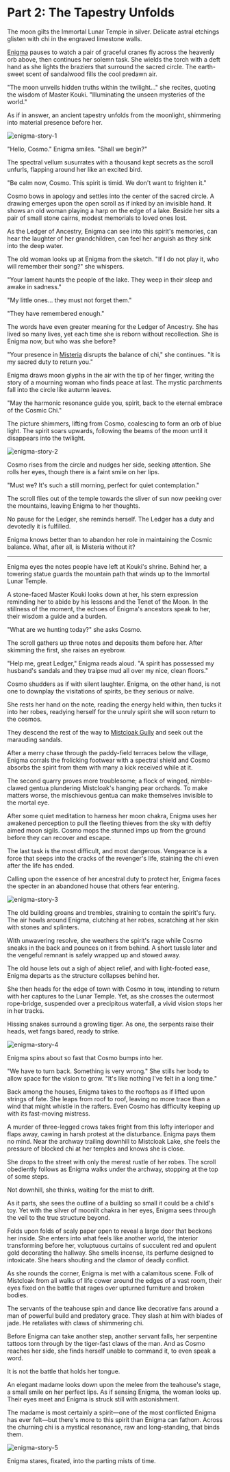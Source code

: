 # Part 2: The Tapestry Unfolds

The moon gilts the Immortal Lunar Temple in silver. Delicate astral etchings glisten with chi in the engraved limestone walls.

[Enigma](../../heroes-of-rathe/enigma-about.md) pauses to watch a pair of graceful cranes fly across the heavenly orb above, then continues her solemn task. She wields the torch with a deft hand as she lights the braziers that surround the sacred circle. The earth-sweet scent of sandalwood fills the cool predawn air.

"The moon unveils hidden truths within the twilight..." she recites, quoting the wisdom of Master Kouki. "Illuminating the unseen mysteries of the world."

As if in answer, an ancient tapestry unfolds from the moonlight, shimmering into material presence before her.

<img src="https://d2hl7maqck52px.cloudfront.net/main-story/15-part-the-mistveil/enigma-story-1.webp" alt="enigma-story-1" class="center">

"Hello, Cosmo." Enigma smiles. "Shall we begin?"

The spectral vellum susurrates with a thousand kept secrets as the scroll unfurls, flapping around her like an excited bird.

"Be calm now, Cosmo. This spirit is timid. We don't want to frighten it."

Cosmo bows in apology and settles into the center of the sacred circle. A drawing emerges upon the open scroll as if inked by an invisible hand. It shows an old woman playing a harp on the edge of a lake. Beside her sits a pair of small stone cairns, modest memorials to loved ones lost.

As the Ledger of Ancestry, Enigma can see into this spirit's memories, can hear the laughter of her grandchildren, can feel her anguish as they sink into the deep water.

The old woman looks up at Enigma from the sketch. "If I do not play it, who will remember their song?" she whispers.

"Your lament haunts the people of the lake. They weep in their sleep and awake in sadness."

"My little ones... they must not forget them."

"They have remembered enough."

The words have even greater meaning for the Ledger of Ancestry. She has lived so many lives, yet each time she is reborn without recollection. She is Enigma now, but who was she before?

"Your presence in [Misteria](../../world-of-rathe/misteria/misteria.md) disrupts the balance of chi," she continues. "It is my sacred duty to return you."

Enigma draws moon glyphs in the air with the tip of her finger, writing the story of a mourning woman who finds peace at last. The mystic parchments fall into the circle like autumn leaves.

"May the harmonic resonance guide you, spirit, back to the eternal embrace of the Cosmic Chi."

The picture shimmers, lifting from Cosmo, coalescing to form an orb of blue light. The spirit soars upwards, following the beams of the moon until it disappears into the twilight.

<img src="https://d2hl7maqck52px.cloudfront.net/main-story/15-part-the-mistveil/enigma-story-2.webp" alt="enigma-story-2" class="center">

Cosmo rises from the circle and nudges her side, seeking attention. She rolls her eyes, though there is a faint smile on her lips.

"Must we? It's such a still morning, perfect for quiet contemplation."

The scroll flies out of the temple towards the sliver of sun now peeking over the mountains, leaving Enigma to her thoughts.

No pause for the Ledger, she reminds herself. The Ledger has a duty and devotedly it is fulfilled.

Enigma knows better than to abandon her role in maintaining the Cosmic balance. What, after all, is Misteria without it?

***

Enigma eyes the notes people have left at Kouki's shrine. Behind her, a towering statue guards the mountain path that winds up to the Immortal Lunar Temple.

A stone-faced Master Kouki looks down at her, his stern expression reminding her to abide by his lessons and the Tenet of the Moon. In the stillness of the moment, the echoes of Enigma's ancestors speak to her, their wisdom a guide and a burden.

"What are we hunting today?" she asks Cosmo.

The scroll gathers up three notes and deposits them before her. After skimming the first, she raises an eyebrow.

"Help me, great Ledger," Enigma reads aloud. "A spirit has possessed my husband's sandals and they traipse mud all over my nice, clean floors."

Cosmo shudders as if with silent laughter. Enigma, on the other hand, is not one to downplay the visitations of spirits, be they serious or naïve.

She rests her hand on the note, reading the energy held within, then tucks it into her robes, readying herself for the unruly spirit she will soon return to the cosmos.

They descend the rest of the way to [Mistcloak Gully](../../world-of-rathe/misteria/among-the-mists.md#mistcloak-gully) and seek out the marauding sandals.

After a merry chase through the paddy-field terraces below the village, Enigma corrals the frolicking footwear with a spectral shield and Cosmo absorbs the spirit from them with many a kick received while at it.

The second quarry proves more troublesome; a flock of winged, nimble-clawed gentua plundering Mistcloak's hanging pear orchards. To make matters worse, the mischievous gentua can make themselves invisible to the mortal eye.

After some quiet meditation to harness her moon chakra, Enigma uses her awakened perception to pull the fleeting thieves from the sky with deftly aimed moon sigils. Cosmo mops the stunned imps up from the ground before they can recover and escape.

The last task is the most difficult, and most dangerous. Vengeance is a force that seeps into the cracks of the revenger's life, staining the chi even after the life has ended.

Calling upon the essence of her ancestral duty to protect her, Enigma faces the specter in an abandoned house that others fear entering.

<img src="https://d2hl7maqck52px.cloudfront.net/main-story/15-part-the-mistveil/enigma-story-3.webp" alt="enigma-story-3" class="center">

The old building groans and trembles, straining to contain the spirit's fury. The air howls around Enigma, clutching at her robes, scratching at her skin with stones and splinters.

With unwavering resolve, she weathers the spirit's rage while Cosmo sneaks in the back and pounces on it from behind. A short tussle later and the vengeful remnant is safely wrapped up and stowed away.

The old house lets out a sigh of abject relief, and with light-footed ease, Enigma departs as the structure collapses behind her.

She then heads for the edge of town with Cosmo in tow, intending to return with her captures to the Lunar Temple. Yet, as she crosses the outermost rope-bridge, suspended over a precipitous waterfall, a vivid vision stops her in her tracks.

Hissing snakes surround a growling tiger. As one, the serpents raise their heads, wet fangs bared, ready to strike.

<img src="https://d2hl7maqck52px.cloudfront.net/main-story/15-part-the-mistveil/enigma-story-4.webp" alt="enigma-story-4" class="center">

Enigma spins about so fast that Cosmo bumps into her.

"We have to turn back. Something is very wrong." She stills her body to allow space for the vision to grow. "It's like nothing I've felt in a long time."

Back among the houses, Enigma takes to the rooftops as if lifted upon strings of fate. She leaps from roof to roof, leaving no more trace than a wind that might whistle in the rafters. Even Cosmo has difficulty keeping up with its fast-moving mistress.

A murder of three-legged crows takes fright from this lofty interloper and flaps away, cawing in harsh protest at the disturbance. Enigma pays them no mind. Near the archway trailing downhill to Mistcloak Lake, she feels the pressure of blocked chi at her temples and knows she is close.

She drops to the street with only the merest rustle of her robes. The scroll obediently follows as Enigma walks under the archway, stopping at the top of some steps.

Not downhill, she thinks, waiting for the mist to drift.

As it parts, she sees the outline of a building so small it could be a child's toy. Yet with the silver of moonlit chakra in her eyes, Enigma sees through the veil to the true structure beyond.

Folds upon folds of scaly paper open to reveal a large door that beckons her inside. She enters into what feels like another world, the interior transforming before her, voluptuous curtains of succulent red and opulent gold decorating the hallway. She smells incense, its perfume designed to intoxicate. She hears shouting and the clamor of deadly conflict.

As she rounds the corner, Enigma is met with a calamitous scene. Folk of Mistcloak from all walks of life cower around the edges of a vast room, their eyes fixed on the battle that rages over upturned furniture and broken bodies.

The servants of the teahouse spin and dance like decorative fans around a man of powerful build and predatory grace. They slash at him with blades of jade. He retaliates with claws of shimmering chi.

Before Enigma can take another step, another servant falls, her serpentine tattoos torn through by the tiger-fast claws of the man. And as Cosmo reaches her side, she finds herself unable to command it, to even speak a word.

It is not the battle that holds her tongue.

An elegant madame looks down upon the melee from the teahouse's stage, a small smile on her perfect lips. As if sensing Enigma, the woman looks up. Their eyes meet and Enigma is struck still with astonishment.

The madame is most certainly a spirit—one of the most conflicted Enigma has ever felt—but there's more to this spirit than Enigma can fathom. Across the churning chi is a mystical resonance, raw and long-standing, that binds them.

<img src="https://d2hl7maqck52px.cloudfront.net/main-story/15-part-the-mistveil/enigma-story-5.webp" alt="enigma-story-5" class="center">

Enigma stares, fixated, into the parting mists of time.
